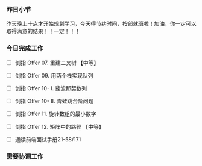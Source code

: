 ### 昨日小节

昨天晚上十点才开始规划学习，今天得节约时间，按部就班啦！加油，你一定可以取得满意的结果！！一定！！！

### 今日完成工作

- [ ] 剑指 Offer 07. 重建二叉树 【中等】
- [ ]  剑指 Offer 09. 用两个栈实现队列
- [ ]  剑指 Offer 10- I. 斐波那契数列
- [ ]  剑指 Offer 10- II. 青蛙跳台阶问题 
- [ ] 剑指 Offer 11. 旋转数组的最小数字
- [ ] 剑指 Offer 12. 矩阵中的路径 【中等】
- [ ] 通读前端面试手册21-58/171


###  需要协调工作